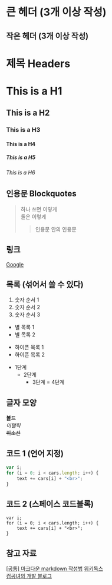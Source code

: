 큰 헤더 (3개 이상 작성)
=====
작은 헤더 (3개 이상 작성)
-----

제목 Headers
=====
# This is a H1
## This is a H2
### This is a H3
#### This is a H4
##### This is a H5
###### This is a H6

인용문 Blockquotes
-----
> 하나 쓰면 이렇게  
> 둘은 이렇게
>> 인용문 안의 인용문

링크
-----
[Google](http://www.google.co.kr)


목록 (섞어서 쓸 수 있다)
-----
1. 숫자 순서 1
2. 숫자 순서 2
3. 숫자 순서 3
* 별 목록 1
* 별 목록 2
- 하이픈 목록 1
- 하이픈 목록 2
* 1단계
    - 2단계
    	+ 3단계
            = 4단계

글자 모양
-----
**볼드**  
*이탤릭*  
~~취소선~~  

코드 1 (언어 지정)
-----
```javascript
var i;
for (i = 0; i < cars.length; i++) {
    text += cars[i] + "<br>";
}
```

코드 2 (스페이스 코드블록)
-----
    var i;
    for (i = 0; i < cars.length; i++) {
        text += cars[i] + "<br>";
    }

참고 자료
-----
[[공통] 마크다운 markdown 작성법](https://gist.github.com/ihoneymon/652be052a0727ad59601)
[위키독스](https://wikidocs.net/1678)  
[컴공녀의 개발 블로그](https://simhyejin.github.io/2016/06/30/Markdown-syntax/)